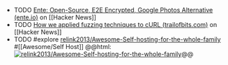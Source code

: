 - TODO [Ente: Open-Source, E2E Encrypted, Google Photos Alternative (ente.io)](https://news.ycombinator.com/item?id=39570692) on [[Hacker News]]
- TODO [How we applied fuzzing techniques to cURL (trailofbits.com)](https://news.ycombinator.com/item?id=39562467) on [[Hacker News]]
- TODO #explore [relink2013/Awesome-Self-hosting-for-the-whole-family](https://github.com/relink2013/Awesome-Self-hosting-for-the-whole-family) #[[Awesome/Self Host]]
  @@html: <a href="https://github.com/relink2013/Awesome-Self-hosting-for-the-whole-family/"><img src="https://github-readme-stats-astronomer.vercel.app/api/pin/?username=relink2013&repo=Awesome-Self-hosting-for-the-whole-family&theme=tokyonight" alt="relink2013/Awesome-Self-hosting-for-the-whole-family"/></a>@@
